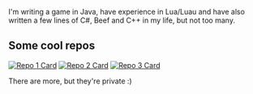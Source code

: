 I'm writing a game in Java, have experience in Lua/Luau and have also written a few lines of C#, Beef and C++ in my life, but not too many. 

## Some cool repos
[![Repo 1 Card](https://github-readme-stats.vercel.app/api/pin/?username=bartek1009x&repo=simpleenum&theme=synthwave)](https://github.com/bartek1009x/simpleenum)
[![Repo 2 Card](https://github-readme-stats.vercel.app/api/pin/?username=bartek1009x&repo=serverinventory&theme=synthwave)](https://github.com/bartek1009x/serverinventory)
[![Repo 3 Card](https://github-readme-stats.vercel.app/api/pin/?username=bartek1009x&repo=RegLang-Specification&theme=synthwave)](https://github.com/bartek1009x/RegLang-Specification)

There are more, but they're private :)
